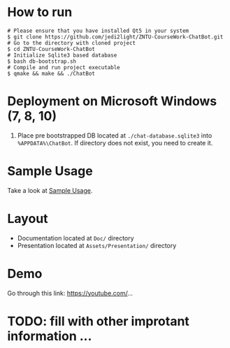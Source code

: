 # How to run

```
# Please ensure that you have installed Qt5 in your system
$ git clone https://github.com/jedi2light/ZNTU-CourseWork-ChatBot.git
# Go to the directory with cloned project
$ cd ZNTU-CourseWork-ChatBot
# Initialize Sqlite3 based database
$ bash db-bootstrap.sh
# Compile and run project executable
$ qmake && make && ./ChatBot
```

# Deployment on Microsoft Windows (7, 8, 10)
1. Place pre bootstrapped DB located at `./chat-database.sqlite3` into `%APPDATA%\ChatBot`. If directory does not exist, you need to create it.

# Sample Usage
Take a look at [Sample Usage](SAMPLE_USAGE.md).

# Layout
* Documentation located at `Doc/` directory
* Presentation located at `Assets/Presentation/` directory

# Demo
Go through this link: https://youtube.com/...

# TODO: fill with other improtant information ...
